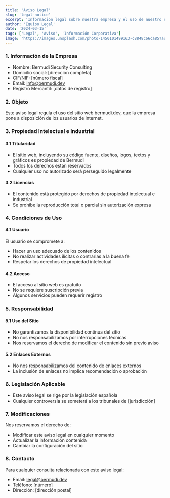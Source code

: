 ```yaml
---
title: 'Aviso Legal'
slug: 'legal-notice'
excerpt: 'Información legal sobre nuestra empresa y el uso de nuestro sitio web.'
author: 'Equipo Legal'
date: '2024-03-15'
tags: ['Legal', 'Aviso', 'Información Corporativa']
image: 'https://images.unsplash.com/photo-1450101499163-c8848c66ca85?auto=format&fit=crop&q=80'
---
```


### 1. Información de la Empresa

- Nombre: Bermudi Security Consulting
- Domicilio social: [dirección completa]
- CIF/NIF: [número fiscal]
- Email: info@bermudi.dev
- Registro Mercantil: [datos de registro]

### 2. Objeto

Este aviso legal regula el uso del sitio web bermudi.dev, que la empresa pone a disposición de los usuarios de Internet.

### 3. Propiedad Intelectual e Industrial

#### 3.1 Titularidad

- El sitio web, incluyendo su código fuente, diseños, logos, textos y gráficos es propiedad de Bermudi
- Todos los derechos están reservados
- Cualquier uso no autorizado será perseguido legalmente

#### 3.2 Licencias

- El contenido está protegido por derechos de propiedad intelectual e industrial
- Se prohíbe la reproducción total o parcial sin autorización expresa

### 4. Condiciones de Uso

#### 4.1 Usuario

El usuario se compromete a:

- Hacer un uso adecuado de los contenidos
- No realizar actividades ilícitas o contrarias a la buena fe
- Respetar los derechos de propiedad intelectual

#### 4.2 Acceso

- El acceso al sitio web es gratuito
- No se requiere suscripción previa
- Algunos servicios pueden requerir registro

### 5. Responsabilidad

#### 5.1 Uso del Sitio

- No garantizamos la disponibilidad continua del sitio
- No nos responsabilizamos por interrupciones técnicas
- Nos reservamos el derecho de modificar el contenido sin previo aviso

#### 5.2 Enlaces Externos

- No nos responsabilizamos del contenido de enlaces externos
- La inclusión de enlaces no implica recomendación o aprobación

### 6. Legislación Aplicable

- Este aviso legal se rige por la legislación española
- Cualquier controversia se someterá a los tribunales de [jurisdicción]

### 7. Modificaciones

Nos reservamos el derecho de:

- Modificar este aviso legal en cualquier momento
- Actualizar la información contenida
- Cambiar la configuración del sitio

### 8. Contacto

Para cualquier consulta relacionada con este aviso legal:

- Email: legal@bermudi.dev
- Teléfono: [número]
- Dirección: [dirección postal] 